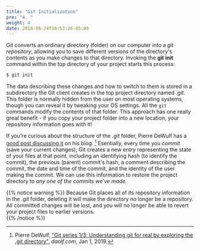 ```yaml
---
title: "Git Initialization"
pre: "4. "
weight: 4
date: 2018-08-24T10:53:26-05:00
---
```


Git converts an ordinary directory (folder) on our computer into a _git repository_, allowing you to save different versions of the directory's contents as you make changes to that directory.  Invoking the **git init** command within the top directory of your project starts this process:

```js
$ git init 
```

The data describing these changes and how to switch to them is stored in a subdirectory the Git client creates in the top project directory named _.git_.  This folder is normally hidden from the user on most operating systems, though you can reveal it by tweaking your OS settings.  All the `git` commands modify the contents of that folder.  This approach has one really great benefit - if you copy your project folder into a new location, your repository information goes with it!

If you're curious about the structure of the _.git_ folder, Pierre DeWulf has a [good post discussing it](https://www.daolf.com/posts/git-series-part-1/) on his blog. [^daolf2019] Esentially, every time you _commit_ (save your current changes), Git creates a new entry representing the state of your files at that point, including an identifying hash (to identify the commit), the previous (parent) commit's hash, a comment describing the commit, the date and time of the commit, and the identity of the user making the commit. We can use this information to restore the project directory to _any one of the commits we've made_.

[^daolf2019]: Pierre DeWulf, ["Git series 1/3: Understanding git for real by exploring the .git directory"](https://www.daolf.com/posts/git-series-part-1/), _daolf.com_, Jan 1, 2019.

{{% notice warning %}}
Because Git places all of its repository information in the _.git_ folder, deleting it will make the directory no longer be a repository.  All committed changes will be lost, and you will no longer be able to revert your project files to earlier versions.  
{{% /notice %}}

